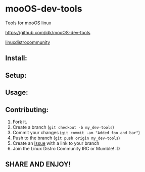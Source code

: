 mooOS-dev-tools
===============

Tools for mooOS linux

https://github.com/idk/mooOS-dev-tools

[linuxdistrocommunity][6]

Install:
--------


Setup:
------


Usage:
------


Contributing:
-------------

1. Fork it.
2. Create a branch (`git checkout -b my_dev-tools`)
3. Commit your changes (`git commit -am "Added foo and bar"`)
4. Push to the branch (`git push origin my_dev-tools`)
5. Create an [Issue][7] with a link to your branch
6. Join the Linux Distro Community IRC or Mumble! :D

SHARE AND ENJOY!
----------------

[6]: https://www.linuxdistrocommunity.com
[7]: https://github.com/idk/mooOS-dev-tools/issues
